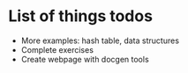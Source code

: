# List of things todos
- More examples: hash table, data structures
- Complete exercises
- Create webpage with docgen tools